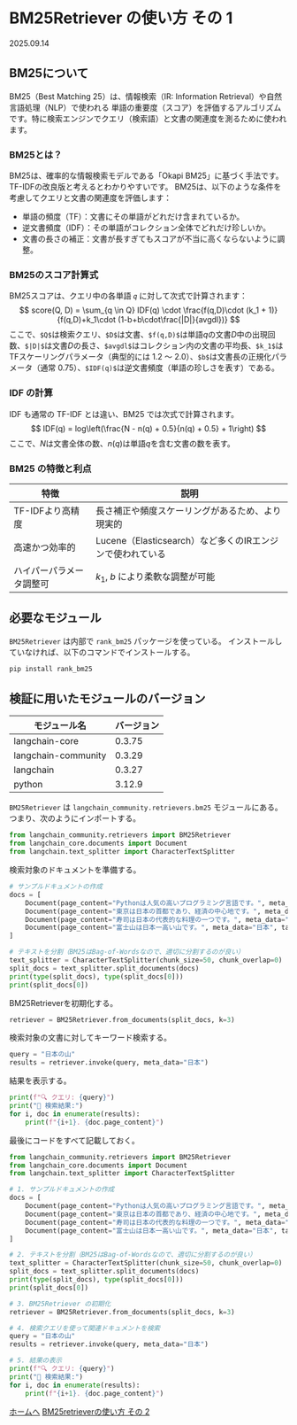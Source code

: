 # BM25Retriever の使い方 その 1
2025.09.14

## BM25について
BM25（Best Matching 25）は、情報検索（IR: Information Retrieval）や自然言語処理（NLP）で使われる 単語の重要度（スコア）を評価するアルゴリズム です。特に検索エンジンでクエリ（検索語）と文書の関連度を測るために使われます。</br>

### BM25とは？

BM25は、確率的な情報検索モデルである「Okapi BM25」に基づく手法です。TF-IDFの改良版と考えるとわかりやすいです。
BM25は、以下のような条件を考慮してクエリと文書の関連度を評価します：

- 単語の頻度（TF）：文書にその単語がどれだけ含まれているか。
- 逆文書頻度（IDF）：その単語がコレクション全体でどれだけ珍しいか。
- 文書の長さの補正：文書が長すぎてもスコアが不当に高くならないように調整。

### BM25のスコア計算式

BM25スコアは、クエリ中の各単語 `𝑞` に対して次式で計算されます：
$$
score(Q, D) = \sum_{q \in Q} IDF(q) \cdot \frac{f(q,D)\cdot (k_1 + 1)}{f(q,D)+k_1\cdot (1-b+b\cdot\frac{|D|}{avgdl})}
$$
ここで、`$Q$`は検索クエリ、`$D$`は文書、`$f(q,D)$`は単語$q$の文書$D$中の出現回数、`$|D|$`は文書$D$の長さ、`$avgdl$`はコレクション内の文書の平均長、`$k_1$`はTFスケーリングパラメータ（典型的には 1.2 ～ 2.0）、`$b$`は文書長の正規化パラメータ（通常 0.75）、`$IDF(q)$`は逆文書頻度（単語の珍しさを表す）である。

### IDF の計算
IDF も通常の TF-IDF とは違い、BM25 では次式で計算されます。
$$
IDF(q) = log\left(\frac{N - n(q) + 0.5}{n(q) + 0.5} + 1\right)
$$
ここで、$N$は文書全体の数、$n(q)$は単語$q$を含む文書の数を表す。

### BM25 の特徴と利点
| 特徴           | 説明                                      |
| ------------ | --------------------------------------- |
| TF-IDFより高精度  | 長さ補正や頻度スケーリングがあるため、より現実的                |
| 高速かつ効率的      | Lucene（Elasticsearch）など多くのIRエンジンで使われている |
| ハイパーパラメータ調整可 | $k_1$, $b$ により柔軟な調整が可能                  |



## 必要なモジュール
`BM25Retriever` は内部で `rank_bm25` パッケージを使っている。
インストールしていなければ、以下のコマンドでインストールする。
```python
pip install rank_bm25
```

## 検証に用いたモジュールのバージョン

|モジュール名|バージョン|
|--|--|
|langchain-core|0.3.75|
|langchain-community|0.3.29|
|langchain|0.3.27|
|python|3.12.9|

`BM25Retriever` は `langchain_community.retrievers.bm25` モジュールにある。
つまり、次のようにインポートする。
```python
from langchain_community.retrievers import BM25Retriever
from langchain_core.documents import Document
from langchain.text_splitter import CharacterTextSplitter
```

検索対象のドキュメントを準備する。
```python
# サンプルドキュメントの作成
docs = [
    Document(page_content="Pythonは人気の高いプログラミング言語です。", meta_data="プログラミング言語", tag="プログラミング言語"),
    Document(page_content="東京は日本の首都であり、経済の中心地です。", meta_data="日本", tag=["東京", "経済", "首都"]),
    Document(page_content="寿司は日本の代表的な料理の一つです。", meta_data="日本", tag=["寿司", "料理"]),
    Document(page_content="富士山は日本一高い山です。", meta_data="日本", tag=["富士山", "山"]),
]

# テキストを分割（BM25はBag-of-Wordsなので、適切に分割するのが良い）
text_splitter = CharacterTextSplitter(chunk_size=50, chunk_overlap=0)
split_docs = text_splitter.split_documents(docs)
print(type(split_docs), type(split_docs[0]))
print(split_docs[0])
```

BM25Retrieverを初期化する。
```python
retriever = BM25Retriever.from_documents(split_docs, k=3)
```

検索対象の文書に対してキーワード検索する。
```python
query = "日本の山"
results = retriever.invoke(query, meta_data="日本")
```

結果を表示する。
```python
print(f"🔍 クエリ: {query}")
print("📄 検索結果:")
for i, doc in enumerate(results):
    print(f"{i+1}. {doc.page_content}")
```


最後にコードをすべて記載しておく。
```python
from langchain_community.retrievers import BM25Retriever
from langchain_core.documents import Document
from langchain.text_splitter import CharacterTextSplitter

# 1. サンプルドキュメントの作成
docs = [
    Document(page_content="Pythonは人気の高いプログラミング言語です。", meta_data="プログラミング言語", tag="プログラミング言語"),
    Document(page_content="東京は日本の首都であり、経済の中心地です。", meta_data="日本", tag=["東京", "経済", "首都"]),
    Document(page_content="寿司は日本の代表的な料理の一つです。", meta_data="日本", tag=["寿司", "料理"]),
    Document(page_content="富士山は日本一高い山です。", meta_data="日本", tag=["富士山", "山"]),
]

# 2. テキストを分割（BM25はBag-of-Wordsなので、適切に分割するのが良い）
text_splitter = CharacterTextSplitter(chunk_size=50, chunk_overlap=0)
split_docs = text_splitter.split_documents(docs)
print(type(split_docs), type(split_docs[0]))
print(split_docs[0])

# 3. BM25Retriever の初期化
retriever = BM25Retriever.from_documents(split_docs, k=3)

# 4. 検索クエリを使って関連ドキュメントを検索
query = "日本の山"
results = retriever.invoke(query, meta_data="日本")

# 5. 結果の表示
print(f"🔍 クエリ: {query}")
print("📄 検索結果:")
for i, doc in enumerate(results):
    print(f"{i+1}. {doc.page_content}")
```

[ホームへ]("../index.html")
[BM25retrieverの使い方 その 2]("./bm25_02.md")